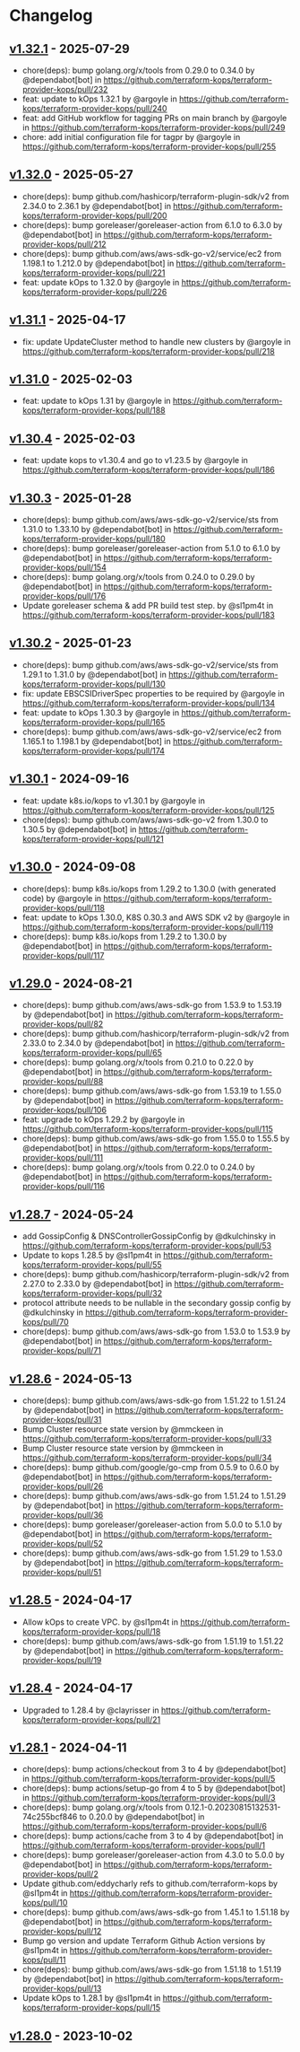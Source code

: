 # Changelog

## [v1.32.1](https://github.com/terraform-kops/terraform-provider-kops/compare/v1.32.0...v1.32.1) - 2025-07-29
- chore(deps): bump golang.org/x/tools from 0.29.0 to 0.34.0 by @dependabot[bot] in https://github.com/terraform-kops/terraform-provider-kops/pull/232
- feat: update to kOps 1.32.1 by @argoyle in https://github.com/terraform-kops/terraform-provider-kops/pull/240
- feat: add GitHub workflow for tagging PRs on main branch by @argoyle in https://github.com/terraform-kops/terraform-provider-kops/pull/249
- chore: add initial configuration file for tagpr by @argoyle in https://github.com/terraform-kops/terraform-provider-kops/pull/255

## [v1.32.0](https://github.com/terraform-kops/terraform-provider-kops/compare/v1.31.1...v1.32.0) - 2025-05-27
- chore(deps): bump github.com/hashicorp/terraform-plugin-sdk/v2 from 2.34.0 to 2.36.1 by @dependabot[bot] in https://github.com/terraform-kops/terraform-provider-kops/pull/200
- chore(deps): bump goreleaser/goreleaser-action from 6.1.0 to 6.3.0 by @dependabot[bot] in https://github.com/terraform-kops/terraform-provider-kops/pull/212
- chore(deps): bump github.com/aws/aws-sdk-go-v2/service/ec2 from 1.198.1 to 1.212.0 by @dependabot[bot] in https://github.com/terraform-kops/terraform-provider-kops/pull/221
- feat: update kOps to 1.32.0 by @argoyle in https://github.com/terraform-kops/terraform-provider-kops/pull/226

## [v1.31.1](https://github.com/terraform-kops/terraform-provider-kops/compare/v1.31.0...v1.31.1) - 2025-04-17
- fix: update UpdateCluster method to handle new clusters by @argoyle in https://github.com/terraform-kops/terraform-provider-kops/pull/218

## [v1.31.0](https://github.com/terraform-kops/terraform-provider-kops/compare/v1.30.4...v1.31.0) - 2025-02-03
- feat: update to kOps 1.31 by @argoyle in https://github.com/terraform-kops/terraform-provider-kops/pull/188

## [v1.30.4](https://github.com/terraform-kops/terraform-provider-kops/compare/v1.30.3...v1.30.4) - 2025-02-03
- feat: update kops to v1.30.4 and go to v1.23.5 by @argoyle in https://github.com/terraform-kops/terraform-provider-kops/pull/186

## [v1.30.3](https://github.com/terraform-kops/terraform-provider-kops/compare/v1.30.2...v1.30.3) - 2025-01-28
- chore(deps): bump github.com/aws/aws-sdk-go-v2/service/sts from 1.31.0 to 1.33.10 by @dependabot[bot] in https://github.com/terraform-kops/terraform-provider-kops/pull/180
- chore(deps): bump goreleaser/goreleaser-action from 5.1.0 to 6.1.0 by @dependabot[bot] in https://github.com/terraform-kops/terraform-provider-kops/pull/154
- chore(deps): bump golang.org/x/tools from 0.24.0 to 0.29.0 by @dependabot[bot] in https://github.com/terraform-kops/terraform-provider-kops/pull/176
- Update goreleaser schema & add PR build test step. by @sl1pm4t in https://github.com/terraform-kops/terraform-provider-kops/pull/183

## [v1.30.2](https://github.com/terraform-kops/terraform-provider-kops/compare/v1.30.1...v1.30.2) - 2025-01-23
- chore(deps): bump github.com/aws/aws-sdk-go-v2/service/sts from 1.29.1 to 1.31.0 by @dependabot[bot] in https://github.com/terraform-kops/terraform-provider-kops/pull/130
- fix: update EBSCSIDriverSpec properties to be required by @argoyle in https://github.com/terraform-kops/terraform-provider-kops/pull/134
- feat: update to kOps 1.30.3 by @argoyle in https://github.com/terraform-kops/terraform-provider-kops/pull/165
- chore(deps): bump github.com/aws/aws-sdk-go-v2/service/ec2 from 1.165.1 to 1.198.1 by @dependabot[bot] in https://github.com/terraform-kops/terraform-provider-kops/pull/174

## [v1.30.1](https://github.com/terraform-kops/terraform-provider-kops/compare/v1.30.0...v1.30.1) - 2024-09-16
- feat: update k8s.io/kops to v1.30.1 by @argoyle in https://github.com/terraform-kops/terraform-provider-kops/pull/125
- chore(deps): bump github.com/aws/aws-sdk-go-v2 from 1.30.0 to 1.30.5 by @dependabot[bot] in https://github.com/terraform-kops/terraform-provider-kops/pull/121

## [v1.30.0](https://github.com/terraform-kops/terraform-provider-kops/compare/v1.29.0...v1.30.0) - 2024-09-08
- chore(deps): bump k8s.io/kops from 1.29.2 to 1.30.0 (with generated code) by @argoyle in https://github.com/terraform-kops/terraform-provider-kops/pull/118
- feat: update to kOps 1.30.0, K8S 0.30.3 and AWS SDK v2 by @argoyle in https://github.com/terraform-kops/terraform-provider-kops/pull/119
- chore(deps): bump k8s.io/kops from 1.29.2 to 1.30.0 by @dependabot[bot] in https://github.com/terraform-kops/terraform-provider-kops/pull/117

## [v1.29.0](https://github.com/terraform-kops/terraform-provider-kops/compare/v1.28.7...v1.29.0) - 2024-08-21
- chore(deps): bump github.com/aws/aws-sdk-go from 1.53.9 to 1.53.19 by @dependabot[bot] in https://github.com/terraform-kops/terraform-provider-kops/pull/82
- chore(deps): bump github.com/hashicorp/terraform-plugin-sdk/v2 from 2.33.0 to 2.34.0 by @dependabot[bot] in https://github.com/terraform-kops/terraform-provider-kops/pull/65
- chore(deps): bump golang.org/x/tools from 0.21.0 to 0.22.0 by @dependabot[bot] in https://github.com/terraform-kops/terraform-provider-kops/pull/88
- chore(deps): bump github.com/aws/aws-sdk-go from 1.53.19 to 1.55.0 by @dependabot[bot] in https://github.com/terraform-kops/terraform-provider-kops/pull/106
- feat: upgrade to kOps 1.29.2 by @argoyle in https://github.com/terraform-kops/terraform-provider-kops/pull/115
- chore(deps): bump github.com/aws/aws-sdk-go from 1.55.0 to 1.55.5 by @dependabot[bot] in https://github.com/terraform-kops/terraform-provider-kops/pull/111
- chore(deps): bump golang.org/x/tools from 0.22.0 to 0.24.0 by @dependabot[bot] in https://github.com/terraform-kops/terraform-provider-kops/pull/116

## [v1.28.7](https://github.com/terraform-kops/terraform-provider-kops/compare/v1.28.6...v1.28.7) - 2024-05-24
- add GossipConfig & DNSControllerGossipConfig by @dkulchinsky in https://github.com/terraform-kops/terraform-provider-kops/pull/53
- Update to kops 1.28.5 by @sl1pm4t in https://github.com/terraform-kops/terraform-provider-kops/pull/55
- chore(deps): bump github.com/hashicorp/terraform-plugin-sdk/v2 from 2.27.0 to 2.33.0 by @dependabot[bot] in https://github.com/terraform-kops/terraform-provider-kops/pull/32
- protocol attribute needs to be nullable in the secondary gossip config by @dkulchinsky in https://github.com/terraform-kops/terraform-provider-kops/pull/70
- chore(deps): bump github.com/aws/aws-sdk-go from 1.53.0 to 1.53.9 by @dependabot[bot] in https://github.com/terraform-kops/terraform-provider-kops/pull/71

## [v1.28.6](https://github.com/terraform-kops/terraform-provider-kops/compare/v1.28.5...v1.28.6) - 2024-05-13
- chore(deps): bump github.com/aws/aws-sdk-go from 1.51.22 to 1.51.24 by @dependabot[bot] in https://github.com/terraform-kops/terraform-provider-kops/pull/31
- Bump Cluster resource state version by @mmckeen in https://github.com/terraform-kops/terraform-provider-kops/pull/33
- Bump Cluster resource state version by @mmckeen in https://github.com/terraform-kops/terraform-provider-kops/pull/34
- chore(deps): bump github.com/google/go-cmp from 0.5.9 to 0.6.0 by @dependabot[bot] in https://github.com/terraform-kops/terraform-provider-kops/pull/26
- chore(deps): bump github.com/aws/aws-sdk-go from 1.51.24 to 1.51.29 by @dependabot[bot] in https://github.com/terraform-kops/terraform-provider-kops/pull/36
- chore(deps): bump goreleaser/goreleaser-action from 5.0.0 to 5.1.0 by @dependabot[bot] in https://github.com/terraform-kops/terraform-provider-kops/pull/52
- chore(deps): bump github.com/aws/aws-sdk-go from 1.51.29 to 1.53.0 by @dependabot[bot] in https://github.com/terraform-kops/terraform-provider-kops/pull/51

## [v1.28.5](https://github.com/terraform-kops/terraform-provider-kops/compare/v1.28.4...v1.28.5) - 2024-04-17
- Allow kOps to create VPC. by @sl1pm4t in https://github.com/terraform-kops/terraform-provider-kops/pull/18
- chore(deps): bump github.com/aws/aws-sdk-go from 1.51.19 to 1.51.22 by @dependabot[bot] in https://github.com/terraform-kops/terraform-provider-kops/pull/19

## [v1.28.4](https://github.com/terraform-kops/terraform-provider-kops/compare/v1.28.1...v1.28.4) - 2024-04-17
- Upgraded to 1.28.4 by @clayrisser in https://github.com/terraform-kops/terraform-provider-kops/pull/21

## [v1.28.1](https://github.com/terraform-kops/terraform-provider-kops/compare/v1.28.0...v1.28.1) - 2024-04-11
- chore(deps): bump actions/checkout from 3 to 4 by @dependabot[bot] in https://github.com/terraform-kops/terraform-provider-kops/pull/5
- chore(deps): bump actions/setup-go from 4 to 5 by @dependabot[bot] in https://github.com/terraform-kops/terraform-provider-kops/pull/3
- chore(deps): bump golang.org/x/tools from 0.12.1-0.20230815132531-74c255bcf846 to 0.20.0 by @dependabot[bot] in https://github.com/terraform-kops/terraform-provider-kops/pull/6
- chore(deps): bump actions/cache from 3 to 4 by @dependabot[bot] in https://github.com/terraform-kops/terraform-provider-kops/pull/1
- chore(deps): bump goreleaser/goreleaser-action from 4.3.0 to 5.0.0 by @dependabot[bot] in https://github.com/terraform-kops/terraform-provider-kops/pull/2
- Update github.com/eddycharly refs to github.com/terraform-kops by @sl1pm4t in https://github.com/terraform-kops/terraform-provider-kops/pull/10
- chore(deps): bump github.com/aws/aws-sdk-go from 1.45.1 to 1.51.18 by @dependabot[bot] in https://github.com/terraform-kops/terraform-provider-kops/pull/12
- Bump go version and update Terraform Github Action versions by @sl1pm4t in https://github.com/terraform-kops/terraform-provider-kops/pull/11
- chore(deps): bump github.com/aws/aws-sdk-go from 1.51.18 to 1.51.19 by @dependabot[bot] in https://github.com/terraform-kops/terraform-provider-kops/pull/13
- Update kOps to 1.28.1 by @sl1pm4t in https://github.com/terraform-kops/terraform-provider-kops/pull/15

## [v1.28.0](https://github.com/terraform-kops/terraform-provider-kops/commits/v1.28.0) - 2023-10-02
